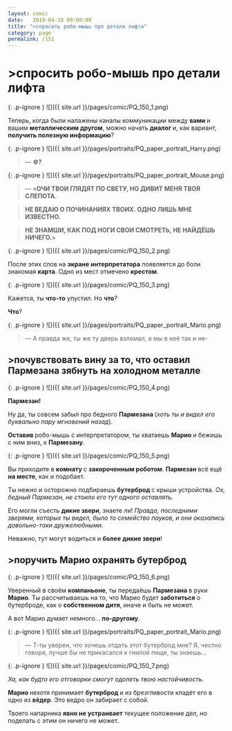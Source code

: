 ```yaml
---
layout: comic
date:   2019-04-18 00:00:00 
title: ">cпросить робо-мышь про детали лифта"
category: page
permalink: /151
---
```

# >cпросить робо-мышь про детали лифта

{: .p-ignore }
![]({{ site.url }}/pages/comic/PQ_150_1.png)

Теперь, когда были налажены каналы коммуникации между <strong>вами </strong>и вашим <strong>металлическим другом</strong>, можно начать <strong>диалог </strong>и, как вариант, <strong>получить полезную информацию</strong>?

{: .p-ignore }
![]({{ site.url }}/pages/portraits/PQ_paper_portrait_Harry.png)

<blockquote>— <strong>⚙️?</strong></blockquote>

{: .p-ignore }
![]({{ site.url }}/pages/portraits/PQ_paper_portrait_Mouse.png)

<blockquote>— «<strong>ОЧИ ТВОИ ГЛЯДЯТ ПО СВЕТУ, НО ДИВИТ МЕНЯ ТВОЯ СЛЕПОТА.</strong></blockquote>

<blockquote><strong>НЕ ВЕДАЮ О ПОЧИНАНИЯХ ТВОИХ. ОДНО ЛИШЬ МНЕ ИЗВЕСТНО.</strong></blockquote>

<blockquote><strong>НЕ ЗНАМШИ, КАК ПОД НОГИ СВОИ СМОТРЕТЬ, НЕ НАЙДЁШЬ НИЧЕГО.</strong>»</blockquote>

{: .p-ignore }
![]({{ site.url }}/pages/comic/PQ_150_2.png)

После этих слов на <strong>экране интерпретатора</strong> появляется до боли знакомая <strong>карта</strong>. Одно из мест отмечено <strong>крестом</strong>.

{: .p-ignore }
![]({{ site.url }}/pages/comic/PQ_150_3.png)

Кажется, ты <strong>что-то</strong> упустил. Но <strong>что</strong>? 

<strong>Что</strong>?

{: .p-ignore }
![]({{ site.url }}/pages/portraits/PQ_paper_portrait_Mario.png)

<blockquote>— А правда же, ты же ту дверь взломал, а мы в неё так и не-</blockquote>

## >почувствовать вину за то, что оставил Пармезана зябнуть на холодном металле

{: .p-ignore }
![]({{ site.url }}/pages/comic/PQ_150_4.png)

<strong>Пармезан!</strong>

Ну да, ты совсем забыл про бедного <strong>Пармезана </strong>(<em>хоть ты и видел его буквально пару мгновений назад</em>).

<strong>Оставив </strong>робо-мышь с интерпретатором, ты хватаешь <strong>Марио </strong>и бежишь с ним вниз, к <strong>Пармезану</strong>.

{: .p-ignore }
![]({{ site.url }}/pages/comic/PQ_150_5.png)

Вы приходите в <strong>комнату </strong>с <strong>закороченным роботом</strong>. <strong>Пармезан </strong>всё ещё <strong>на месте</strong>, как и подобает.

Ты нежно и осторожно подбираешь <strong>бутерброд </strong>с крыши устройства. <em>Ох, бедный Пармезан, не стоило его тут одного оставлять.</em>

Его могли съесть <strong>дикие звери</strong>, знаете ли!<em> Правда, последними зверями, которых ты видел, было то семейство пауков, и они оказались довольно-таки дружелюбными. </em>

Неважно, тут могут водиться и <strong>более</strong> <strong>дикие звери</strong>!

## >поручить Марио охранять бутерброд

{: .p-ignore }
![]({{ site.url }}/pages/comic/PQ_150_6.png)

Уверенный в своём <strong>компаньоне</strong>, ты передаёшь <strong>Пармезана </strong>в руки <strong>Марио</strong>. Ты рассчитываешь на то, что Марио будет <strong>заботиться</strong> о бутерброде, как о <strong>собственном дитя</strong>, иначе и быть не может.

А вот Марио думает немного… <strong>по-другому</strong>.

{: .p-ignore }
![]({{ site.url }}/pages/portraits/PQ_paper_portrait_Mario.png)

<blockquote>— Т-ты уверен, что хочешь отдать этот бутерброд мне? Я, честно говоря, лучше бы не прикасался к гнилой пище, ты знаешь…</blockquote>

{: .p-ignore }
![]({{ site.url }}/pages/comic/PQ_150_7.png)

<em>Ха, как будто его отговорки смогут одолеть твою настойчивость.</em>

<strong>Марио </strong>нехотя принимает <strong>бутерброд </strong>и из брезгливости кладёт его в одно из <strong>вёдер</strong>. Это ведро он забирает с собой.

Твоего напарника <strong>явно не устраивает</strong> текущее положение дел, но поделать с этим он ничего не может.
